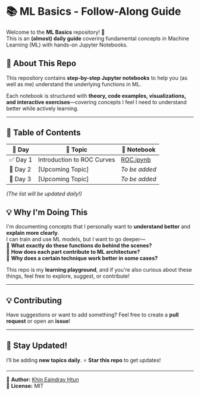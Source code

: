 # 📚 ML Basics - Follow-Along Guide

Welcome to the **ML Basics** repository! 🚀  
This is an **(almost) daily guide** covering fundamental concepts in Machine Learning (ML) with hands-on Jupyter Notebooks.  

## 📌 **About This Repo**
This repository contains **step-by-step Jupyter notebooks** to help you (as well as me) understand the underlying functions in ML.    
  
Each notebook is structured with **theory, code examples, visualizations, and interactive exercises**—covering concepts I feel I need to understand better while actively learning.  

---

## 📖 **Table of Contents**
| 📅 Day | 📂 Topic | 📄 Notebook |
|--------|---------|------------|
| ✅ Day 1 | Introduction to ROC Curves | [ROC.ipynb](ROC.ipynb) |
| 🔄 Day 2 | [Upcoming Topic] | _To be added_ |
| 🔄 Day 3 | [Upcoming Topic] | _To be added_ |

_(The list will be updated daily!)_


## 💡 **Why I'm Doing This**
I'm documenting concepts that I personally want to **understand better** and **explain more clearly**.  
I can train and use ML models, but I want to go deeper—  
🔹 **What exactly do these functions do behind the scenes?**  
🔹 **How does each part contribute to ML architecture?**  
🔹 **Why does a certain technique work better in some cases?**  

This repo is my **learning playground**, and if you're also curious about these things, feel free to explore, suggest, or contribute!  

---

## 💡 **Contributing**
Have suggestions or want to add something? Feel free to create a **pull request** or open an **issue**!  

---

## 📢 **Stay Updated!**
I’ll be adding **new topics daily**. ⭐ **Star this repo** to get updates!  

---

📌 **Author:** [Khin Eaindray Htun](https://github.com/hereisamara)  
📌 **License:** MIT  


